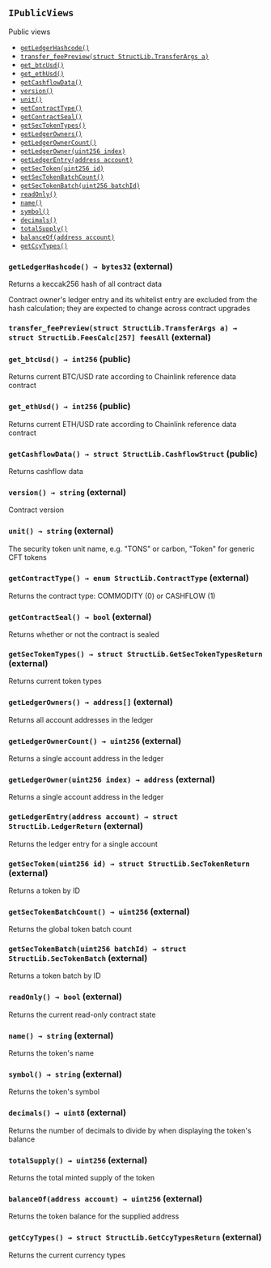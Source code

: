 [ICcyCollateralizable]: ICcyCollateralizable.md#ICcyCollateralizable
[ICcyCollateralizable-getTotalCcyFunded-uint256-]: ICcyCollateralizable.md#ICcyCollateralizable-getTotalCcyFunded-uint256-
[ICcyCollateralizable-getTotalCcyWithdrawn-uint256-]: ICcyCollateralizable.md#ICcyCollateralizable-getTotalCcyWithdrawn-uint256-
[ICcyCollateralizable-addCcyType-string-string-uint16-]: ICcyCollateralizable.md#ICcyCollateralizable-addCcyType-string-string-uint16-
[ICcyCollateralizable-fund-uint256-int256-address-]: ICcyCollateralizable.md#ICcyCollateralizable-fund-uint256-int256-address-
[ICcyCollateralizable-withdraw-uint256-int256-address-]: ICcyCollateralizable.md#ICcyCollateralizable-withdraw-uint256-int256-address-
[IChainlinkAggregator]: IChainlinkAggregator.md#IChainlinkAggregator
[IChainlinkAggregator-latestAnswer--]: IChainlinkAggregator.md#IChainlinkAggregator-latestAnswer--
[IChainlinkAggregator-latestTimestamp--]: IChainlinkAggregator.md#IChainlinkAggregator-latestTimestamp--
[IChainlinkAggregator-latestRound--]: IChainlinkAggregator.md#IChainlinkAggregator-latestRound--
[IChainlinkAggregator-getAnswer-uint256-]: IChainlinkAggregator.md#IChainlinkAggregator-getAnswer-uint256-
[IChainlinkAggregator-getTimestamp-uint256-]: IChainlinkAggregator.md#IChainlinkAggregator-getTimestamp-uint256-
[IChainlinkAggregator-AnswerUpdated-int256-uint256-uint256-]: IChainlinkAggregator.md#IChainlinkAggregator-AnswerUpdated-int256-uint256-uint256-
[IChainlinkAggregator-NewRound-uint256-address-]: IChainlinkAggregator.md#IChainlinkAggregator-NewRound-uint256-address-
[IDataLoadable]: IDataLoadable.md#IDataLoadable
[IDataLoadable-loadSecTokenBatch-struct-StructLib-SecTokenBatch---uint64-]: IDataLoadable.md#IDataLoadable-loadSecTokenBatch-struct-StructLib-SecTokenBatch---uint64-
[IDataLoadable-createLedgerEntry-address-struct-StructLib-LedgerCcyReturn---]: IDataLoadable.md#IDataLoadable-createLedgerEntry-address-struct-StructLib-LedgerCcyReturn---
[IDataLoadable-addSecToken-address-uint64-uint256-uint256-uint64-uint64-]: IDataLoadable.md#IDataLoadable-addSecToken-address-uint64-uint256-uint256-uint64-uint64-
[IDataLoadable-setTokenTotals-uint80-uint80-uint80-uint256-uint256-uint256-]: IDataLoadable.md#IDataLoadable-setTokenTotals-uint80-uint80-uint80-uint256-uint256-uint256-
[IDataLoadable-setTotalCcyFunded-uint256-uint256-]: IDataLoadable.md#IDataLoadable-setTotalCcyFunded-uint256-uint256-
[IDataLoadable-setTotalCcyWithdrawn-uint256-uint256-]: IDataLoadable.md#IDataLoadable-setTotalCcyWithdrawn-uint256-uint256-
[IErc20]: IErc20.md#IErc20
[IErc20-transfer-address-uint256-]: IErc20.md#IErc20-transfer-address-uint256-
[IErc20-Transfer-address-address-uint256-]: IErc20.md#IErc20-Transfer-address-address-uint256-
[IErc20-Approval-address-address-uint256-]: IErc20.md#IErc20-Approval-address-address-uint256-
[IOwned]: IOwned.md#IOwned
[IOwned-onlyOwner--]: IOwned.md#IOwned-onlyOwner--
[IOwned-onlyWhenReadWrite--]: IOwned.md#IOwned-onlyWhenReadWrite--
[IOwned-setReadOnly-bool-]: IOwned.md#IOwned-setReadOnly-bool-
[IPublicViews]: #IPublicViews
[IPublicViews-MAX_BATCHES_PREVIEW-uint256]: #IPublicViews-MAX_BATCHES_PREVIEW-uint256
[IPublicViews-getLedgerHashcode--]: #IPublicViews-getLedgerHashcode--
[IPublicViews-transfer_feePreview-struct-StructLib-TransferArgs-]: #IPublicViews-transfer_feePreview-struct-StructLib-TransferArgs-
[IPublicViews-get_btcUsd--]: #IPublicViews-get_btcUsd--
[IPublicViews-get_ethUsd--]: #IPublicViews-get_ethUsd--
[IPublicViews-getCashflowData--]: #IPublicViews-getCashflowData--
[IPublicViews-version--]: #IPublicViews-version--
[IPublicViews-unit--]: #IPublicViews-unit--
[IPublicViews-getContractType--]: #IPublicViews-getContractType--
[IPublicViews-getContractSeal--]: #IPublicViews-getContractSeal--
[IPublicViews-getSecTokenTypes--]: #IPublicViews-getSecTokenTypes--
[IPublicViews-getLedgerOwners--]: #IPublicViews-getLedgerOwners--
[IPublicViews-getLedgerOwnerCount--]: #IPublicViews-getLedgerOwnerCount--
[IPublicViews-getLedgerOwner-uint256-]: #IPublicViews-getLedgerOwner-uint256-
[IPublicViews-getLedgerEntry-address-]: #IPublicViews-getLedgerEntry-address-
[IPublicViews-getSecToken-uint256-]: #IPublicViews-getSecToken-uint256-
[IPublicViews-getSecTokenBatchCount--]: #IPublicViews-getSecTokenBatchCount--
[IPublicViews-getSecTokenBatch-uint256-]: #IPublicViews-getSecTokenBatch-uint256-
[IPublicViews-readOnly--]: #IPublicViews-readOnly--
[IPublicViews-name--]: #IPublicViews-name--
[IPublicViews-symbol--]: #IPublicViews-symbol--
[IPublicViews-decimals--]: #IPublicViews-decimals--
[IPublicViews-totalSupply--]: #IPublicViews-totalSupply--
[IPublicViews-balanceOf-address-]: #IPublicViews-balanceOf-address-
[IPublicViews-getCcyTypes--]: #IPublicViews-getCcyTypes--
[IStBurnable]: IStBurnable.md#IStBurnable
[IStBurnable-burnTokens-address-uint256-uint256-]: IStBurnable.md#IStBurnable-burnTokens-address-uint256-uint256-
[IStBurnable-getSecToken_totalBurnedQty--]: IStBurnable.md#IStBurnable-getSecToken_totalBurnedQty--
[IStFees]: IStFees.md#IStFees
[IStFees-getFee-enum-IStFees-GetFeeType-uint256-address-]: IStFees.md#IStFees-getFee-enum-IStFees-GetFeeType-uint256-address-
[IStFees-getSecToken_totalExchangeFeesPaidQty--]: IStFees.md#IStFees-getSecToken_totalExchangeFeesPaidQty--
[IStFees-getSecToken_totalOriginatorFeesPaidQty--]: IStFees.md#IStFees-getSecToken_totalOriginatorFeesPaidQty--
[IStFees-getCcy_totalExchangeFeesPaid-uint256-]: IStFees.md#IStFees-getCcy_totalExchangeFeesPaid-uint256-
[IStFees-setFee_TokType-uint256-address-struct-StructLib-SetFeeArgs-]: IStFees.md#IStFees-setFee_TokType-uint256-address-struct-StructLib-SetFeeArgs-
[IStFees-setFee_CcyType-uint256-address-struct-StructLib-SetFeeArgs-]: IStFees.md#IStFees-setFee_CcyType-uint256-address-struct-StructLib-SetFeeArgs-
[IStLedger]: IStLedger.md#IStLedger
[IStLedger-addSecTokenType-string-]: IStLedger.md#IStLedger-addSecTokenType-string-
[IStMaster]: IStMaster.md#IStMaster
[IStMaster-sealContract--]: IStMaster.md#IStMaster-sealContract--
[IStMaster-AddedCcyType-uint256-string-string-]: IStMaster.md#IStMaster-AddedCcyType-uint256-string-string-
[IStMaster-CcyFundedLedger-uint256-address-int256-]: IStMaster.md#IStMaster-CcyFundedLedger-uint256-address-int256-
[IStMaster-CcyWithdrewLedger-uint256-address-int256-]: IStMaster.md#IStMaster-CcyWithdrewLedger-uint256-address-int256-
[IStMaster-AddedSecTokenType-uint256-string-]: IStMaster.md#IStMaster-AddedSecTokenType-uint256-string-
[IStMaster-BurnedFullSecToken-uint256-uint256-address-uint256-]: IStMaster.md#IStMaster-BurnedFullSecToken-uint256-uint256-address-uint256-
[IStMaster-BurnedPartialSecToken-uint256-uint256-address-uint256-]: IStMaster.md#IStMaster-BurnedPartialSecToken-uint256-uint256-address-uint256-
[IStMaster-MintedSecTokenBatch-uint256-uint256-address-uint256-uint256-]: IStMaster.md#IStMaster-MintedSecTokenBatch-uint256-uint256-address-uint256-uint256-
[IStMaster-MintedSecToken-uint256-uint256-uint256-address-uint256-]: IStMaster.md#IStMaster-MintedSecToken-uint256-uint256-uint256-address-uint256-
[IStMaster-AddedBatchMetadata-uint256-string-string-]: IStMaster.md#IStMaster-AddedBatchMetadata-uint256-string-string-
[IStMaster-SetBatchOriginatorFee_Token-uint256-struct-StructLib-SetFeeArgs-]: IStMaster.md#IStMaster-SetBatchOriginatorFee_Token-uint256-struct-StructLib-SetFeeArgs-
[IStMaster-TransferedLedgerCcy-address-address-uint256-uint256-enum-IStMaster-TransferType-]: IStMaster.md#IStMaster-TransferedLedgerCcy-address-address-uint256-uint256-enum-IStMaster-TransferType-
[IStMaster-TransferedFullSecToken-address-address-uint256-uint256-uint256-enum-IStMaster-TransferType-]: IStMaster.md#IStMaster-TransferedFullSecToken-address-address-uint256-uint256-uint256-enum-IStMaster-TransferType-
[IStMaster-TransferedPartialSecToken-address-address-uint256-uint256-uint256-uint256-enum-IStMaster-TransferType-]: IStMaster.md#IStMaster-TransferedPartialSecToken-address-address-uint256-uint256-uint256-uint256-enum-IStMaster-TransferType-
[IStMaster-SetFeeTokFix-uint256-address-uint256-]: IStMaster.md#IStMaster-SetFeeTokFix-uint256-address-uint256-
[IStMaster-SetFeeCcyFix-uint256-address-uint256-]: IStMaster.md#IStMaster-SetFeeCcyFix-uint256-address-uint256-
[IStMaster-SetFeeTokBps-uint256-address-uint256-]: IStMaster.md#IStMaster-SetFeeTokBps-uint256-address-uint256-
[IStMaster-SetFeeCcyBps-uint256-address-uint256-]: IStMaster.md#IStMaster-SetFeeCcyBps-uint256-address-uint256-
[IStMaster-SetFeeTokMin-uint256-address-uint256-]: IStMaster.md#IStMaster-SetFeeTokMin-uint256-address-uint256-
[IStMaster-SetFeeCcyMin-uint256-address-uint256-]: IStMaster.md#IStMaster-SetFeeCcyMin-uint256-address-uint256-
[IStMaster-SetFeeTokMax-uint256-address-uint256-]: IStMaster.md#IStMaster-SetFeeTokMax-uint256-address-uint256-
[IStMaster-SetFeeCcyMax-uint256-address-uint256-]: IStMaster.md#IStMaster-SetFeeCcyMax-uint256-address-uint256-
[IStMaster-Transfer-address-address-uint256-]: IStMaster.md#IStMaster-Transfer-address-address-uint256-
[IStMaster-Approval-address-address-uint256-]: IStMaster.md#IStMaster-Approval-address-address-uint256-
[IStMaster-IssuanceSubscribed-address-address-uint256-uint256-uint256-uint256-]: IStMaster.md#IStMaster-IssuanceSubscribed-address-address-uint256-uint256-uint256-uint256-
[IStMintable]: IStMintable.md#IStMintable
[IStMintable-mintSecTokenBatch-uint256-uint256-int64-address-payable-struct-StructLib-SetFeeArgs-string---string---]: IStMintable.md#IStMintable-mintSecTokenBatch-uint256-uint256-int64-address-payable-struct-StructLib-SetFeeArgs-string---string---
[IStMintable-addMetaSecTokenBatch-uint64-string-string-]: IStMintable.md#IStMintable-addMetaSecTokenBatch-uint64-string-string-
[IStMintable-setOriginatorFeeTokenBatch-uint64-struct-StructLib-SetFeeArgs-]: IStMintable.md#IStMintable-setOriginatorFeeTokenBatch-uint64-struct-StructLib-SetFeeArgs-
[IStMintable-getSecToken_countMinted--]: IStMintable.md#IStMintable-getSecToken_countMinted--
[IStMintable-getSecToken_totalMintedQty--]: IStMintable.md#IStMintable-getSecToken_totalMintedQty--
[IStPayable]: IStPayable.md#IStPayable
[IStPayable-fallback--]: IStPayable.md#IStPayable-fallback--
[IStPayable-setIssuerValues-uint256-uint256-uint256-]: IStPayable.md#IStPayable-setIssuerValues-uint256-uint256-uint256-
[IStTransferable]: IStTransferable.md#IStTransferable
[IStTransferable-transferOrTrade-struct-StructLib-TransferArgs-]: IStTransferable.md#IStTransferable-transferOrTrade-struct-StructLib-TransferArgs-
[IStTransferable-getCcy_totalTransfered-uint256-]: IStTransferable.md#IStTransferable-getCcy_totalTransfered-uint256-
[IStTransferable-getSecToken_totalTransferedQty--]: IStTransferable.md#IStTransferable-getSecToken_totalTransferedQty--
[StructLib]: StructLib.md#StructLib
[StructLib-sufficientTokens-struct-StructLib-LedgerStruct-address-uint256-uint256-uint256-]: StructLib.md#StructLib-sufficientTokens-struct-StructLib-LedgerStruct-address-uint256-uint256-uint256-
[StructLib-sufficientCcy-struct-StructLib-LedgerStruct-address-uint256-int256-int256-]: StructLib.md#StructLib-sufficientCcy-struct-StructLib-LedgerStruct-address-uint256-int256-int256-
## <span id="IPublicViews"></span> `IPublicViews`

Public views



- [`getLedgerHashcode()`][IPublicViews-getLedgerHashcode--]
- [`transfer_feePreview(struct StructLib.TransferArgs a)`][IPublicViews-transfer_feePreview-struct-StructLib-TransferArgs-]
- [`get_btcUsd()`][IPublicViews-get_btcUsd--]
- [`get_ethUsd()`][IPublicViews-get_ethUsd--]
- [`getCashflowData()`][IPublicViews-getCashflowData--]
- [`version()`][IPublicViews-version--]
- [`unit()`][IPublicViews-unit--]
- [`getContractType()`][IPublicViews-getContractType--]
- [`getContractSeal()`][IPublicViews-getContractSeal--]
- [`getSecTokenTypes()`][IPublicViews-getSecTokenTypes--]
- [`getLedgerOwners()`][IPublicViews-getLedgerOwners--]
- [`getLedgerOwnerCount()`][IPublicViews-getLedgerOwnerCount--]
- [`getLedgerOwner(uint256 index)`][IPublicViews-getLedgerOwner-uint256-]
- [`getLedgerEntry(address account)`][IPublicViews-getLedgerEntry-address-]
- [`getSecToken(uint256 id)`][IPublicViews-getSecToken-uint256-]
- [`getSecTokenBatchCount()`][IPublicViews-getSecTokenBatchCount--]
- [`getSecTokenBatch(uint256 batchId)`][IPublicViews-getSecTokenBatch-uint256-]
- [`readOnly()`][IPublicViews-readOnly--]
- [`name()`][IPublicViews-name--]
- [`symbol()`][IPublicViews-symbol--]
- [`decimals()`][IPublicViews-decimals--]
- [`totalSupply()`][IPublicViews-totalSupply--]
- [`balanceOf(address account)`][IPublicViews-balanceOf-address-]
- [`getCcyTypes()`][IPublicViews-getCcyTypes--]

### <span id="IPublicViews-getLedgerHashcode--"></span> `getLedgerHashcode() → bytes32` (external)

Returns a keccak256 hash of all contract data


Contract owner's ledger entry and its whitelist entry are excluded from the hash calculation; they are expected to change across contract upgrades

### <span id="IPublicViews-transfer_feePreview-struct-StructLib-TransferArgs-"></span> `transfer_feePreview(struct StructLib.TransferArgs a) → struct StructLib.FeesCalc[257] feesAll` (external)





### <span id="IPublicViews-get_btcUsd--"></span> `get_btcUsd() → int256` (public)

Returns current BTC/USD rate according to Chainlink reference data contract



### <span id="IPublicViews-get_ethUsd--"></span> `get_ethUsd() → int256` (public)

Returns current ETH/USD rate according to Chainlink reference data contract



### <span id="IPublicViews-getCashflowData--"></span> `getCashflowData() → struct StructLib.CashflowStruct` (public)

Returns cashflow data



### <span id="IPublicViews-version--"></span> `version() → string` (external)

Contract version



### <span id="IPublicViews-unit--"></span> `unit() → string` (external)

The security token unit name, e.g. "TONS" or carbon, "Token" for generic CFT tokens



### <span id="IPublicViews-getContractType--"></span> `getContractType() → enum StructLib.ContractType` (external)

Returns the contract type: COMMODITY (0) or CASHFLOW (1)



### <span id="IPublicViews-getContractSeal--"></span> `getContractSeal() → bool` (external)

Returns whether or not the contract is sealed



### <span id="IPublicViews-getSecTokenTypes--"></span> `getSecTokenTypes() → struct StructLib.GetSecTokenTypesReturn` (external)

Returns current token types



### <span id="IPublicViews-getLedgerOwners--"></span> `getLedgerOwners() → address[]` (external)

Returns all account addresses in the ledger



### <span id="IPublicViews-getLedgerOwnerCount--"></span> `getLedgerOwnerCount() → uint256` (external)

Returns a single account address in the ledger



### <span id="IPublicViews-getLedgerOwner-uint256-"></span> `getLedgerOwner(uint256 index) → address` (external)

Returns a single account address in the ledger



### <span id="IPublicViews-getLedgerEntry-address-"></span> `getLedgerEntry(address account) → struct StructLib.LedgerReturn` (external)

Returns the ledger entry for a single account



### <span id="IPublicViews-getSecToken-uint256-"></span> `getSecToken(uint256 id) → struct StructLib.SecTokenReturn` (external)

Returns a token by ID



### <span id="IPublicViews-getSecTokenBatchCount--"></span> `getSecTokenBatchCount() → uint256` (external)

Returns the global token batch count



### <span id="IPublicViews-getSecTokenBatch-uint256-"></span> `getSecTokenBatch(uint256 batchId) → struct StructLib.SecTokenBatch` (external)

Returns a token batch by ID



### <span id="IPublicViews-readOnly--"></span> `readOnly() → bool` (external)

Returns the current read-only contract state



### <span id="IPublicViews-name--"></span> `name() → string` (external)

Returns the token's name



### <span id="IPublicViews-symbol--"></span> `symbol() → string` (external)

Returns the token's symbol



### <span id="IPublicViews-decimals--"></span> `decimals() → uint8` (external)

Returns the number of decimals to divide by when displaying the token's balance



### <span id="IPublicViews-totalSupply--"></span> `totalSupply() → uint256` (external)

Returns the total minted supply of the token



### <span id="IPublicViews-balanceOf-address-"></span> `balanceOf(address account) → uint256` (external)

Returns the token balance for the supplied address



### <span id="IPublicViews-getCcyTypes--"></span> `getCcyTypes() → struct StructLib.GetCcyTypesReturn` (external)

Returns the current currency types



